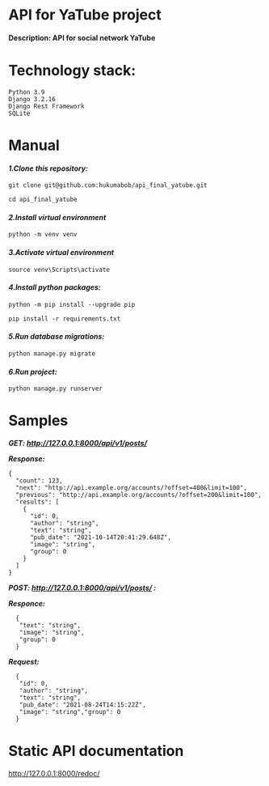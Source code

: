 <h1> API for YaTube project</h1>
<h4> Description: API for social network YaTube </h4>

<h1>Technology stack:</h1>

    Python 3.9
    Django 3.2.16
    Django Rest Framework
    SQLite

<h1>Manual</h1>

<h4><i>1.Clone this repository:</i></h4>

    git clone git@github.com:hukumabob/api_final_yatube.git

    cd api_final_yatube

<h4><i>2.Install virtual environment</i></h4>

    python -m venv venv

<h4><i>3.Activate virtual environment</i></h4>

    source venv\Scripts\activate

<h4><i>4.Install python packages:</i></h4>

    python -m pip install --upgrade pip

    pip install -r requirements.txt

<h4><i>5.Run database migrations:</i></h4>

    python manage.py migrate

<h4><i>6.Run project:</i></h4>

    python manage.py runserver
      
<h1>Samples</h1>

<em><strong> GET: http://127.0.0.1:8000/api/v1/posts/ </em></strong> 

<em><strong> Response: </em></strong>

    {
      "count": 123,
      "next": "http://api.example.org/accounts/?offset=400&limit=100",
      "previous": "http://api.example.org/accounts/?offset=200&limit=100",
      "results": [
        {
          "id": 0,
          "author": "string",
          "text": "string",
          "pub_date": "2021-10-14T20:41:29.648Z",
          "image": "string",
          "group": 0
        }
      ]
    }

<em><strong> POST: http://127.0.0.1:8000/api/v1/posts/ : </em></strong>

 <em><strong> Responce: </em></strong>

      {
       "text": "string",
       "image": "string",
       "group": 0
      }

 <em><strong> Request: </em></strong>

      {
       "id": 0,
       "author": "string",
       "text": "string",
       "pub_date": "2021-08-24T14:15:22Z",
       "image": "string","group": 0
      }
<h1>Static API documentation</h1>
    
http://127.0.0.1:8000/redoc/